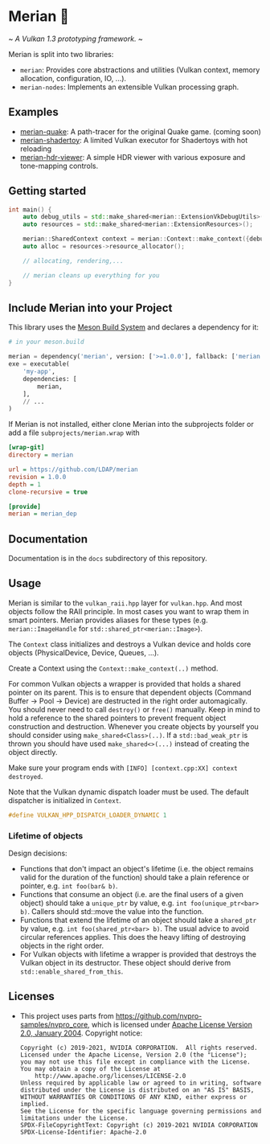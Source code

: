 # Merian 🎨

~ _A *Vulkan 1.3* prototyping framework._ ~


Merian is split into two libraries:

 - `merian`: Provides core abstractions and utilities (Vulkan context, memory allocation, configuration, IO, ...).
 - `merian-nodes`: Implements an extensible Vulkan processing graph.


## Examples

- [merian-quake](https://github.com/LDAP/merian-quake-rt): A path-tracer for the original Quake game. (coming soon)
- [merian-shadertoy](https://github.com/LDAP/merian-shadertoy): A limited Vulkan executor for Shadertoys with hot reloading
- [merian-hdr-viewer](https://github.com/LDAP/merian-hdr-viewer): A simple HDR viewer with various exposure and tone-mapping controls.

## Getting started

```c++
int main() {
    auto debug_utils = std::make_shared<merian::ExtensionVkDebugUtils>(false);
    auto resources = std::make_shared<merian::ExtensionResources>();

    merian::SharedContext context = merian::Context::make_context({debug_utils, resources}, "merian");
    auto alloc = resources->resource_allocator();

    // allocating, rendering,...

    // merian cleans up everything for you
}    
```

## Include Merian into your Project

This library uses the [Meson Build System](https://mesonbuild.com/) and declares a dependency for it:

``` py
# in your meson.build

merian = dependency('merian', version: ['>=1.0.0'], fallback: ['merian', 'merian_dep'])
exe = executable(
    'my-app',
    dependencies: [
        merian,
    ],
    // ...
)

```

If Merian is not installed, either clone Merian into the subprojects folder or add a file `subprojects/merian.wrap` with

```ini
[wrap-git]
directory = merian

url = https://github.com/LDAP/merian
revision = 1.0.0
depth = 1
clone-recursive = true

[provide]
merian = merian_dep
```

## Documentation

Documentation is in the `docs` subdirectory of this repository.

## Usage

Merian is similar to the `vulkan_raii.hpp` layer for `vulkan.hpp`. And most objects follow the RAII principle. In most cases you want to wrap them in smart pointers.
Merian provides aliases for these types (e.g. `merian::ImageHandle` for `std::shared_ptr<merian::Image>`).

The `Context` class initializes and destroys a Vulkan device and holds core objects (PhysicalDevice, Device, Queues, ...).

Create a Context using the `Context::make_context(..)` method.

For common Vulkan objects a wrapper is provided that holds a shared pointer on its parent.
This is to ensure that dependent objects (Command Buffer → Pool → Device) are destructed in the right order automagically.
You should never need to call `destroy()` or `free()` manually.
Keep in mind to hold a reference to the shared pointers to prevent frequent object construction and destruction.
Whenever you create objects by yourself you should consider using `make_shared<Class>(..)`.
If a `std::bad_weak_ptr` is thrown you should have used `make_shared<>(...)` instead of creating the object directly.

Make sure your program ends with `[INFO] [context.cpp:XX] context destroyed`.

Note that the Vulkan dynamic dispatch loader must be used. The default dispatcher is initialized in `Context`.

```c++
#define VULKAN_HPP_DISPATCH_LOADER_DYNAMIC 1
```

### Lifetime of objects

Design decisions:

- Functions that don't impact an object's lifetime (i.e. the object remains valid for the duration of the function) should take a plain reference or pointer, e.g. `int foo(bar& b)`.
- Functions that consume an object (i.e. are the final users of a given object) should take a `unique_ptr` by value, e.g. `int foo(unique_ptr<bar> b)`. Callers should std::move the value into the function.
- Functions that extend the lifetime of an object should take a `shared_ptr` by value, e.g. `int foo(shared_ptr<bar> b)`. The usual advice to avoid circular references applies. This does the heavy lifting of destroying objects in the right order.
- For Vulkan objects with lifetime a wrapper is provided that destroys the Vulkan object in its destructor.
  These object should derive from `std::enable_shared_from_this`.


## Licenses

- This project uses parts from https://github.com/nvpro-samples/nvpro_core, which is licensed under [Apache License Version 2.0, January 2004](https://github.com/nvpro-samples/nvpro_core/blob/master/LICENSE). Copyright notice:
    ```
    Copyright (c) 2019-2021, NVIDIA CORPORATION.  All rights reserved.
    Licensed under the Apache License, Version 2.0 (the "License");
    you may not use this file except in compliance with the License.
    You may obtain a copy of the License at
        http://www.apache.org/licenses/LICENSE-2.0
    Unless required by applicable law or agreed to in writing, software
    distributed under the License is distributed on an "AS IS" BASIS,
    WITHOUT WARRANTIES OR CONDITIONS OF ANY KIND, either express or implied.
    See the License for the specific language governing permissions and
    limitations under the License.
    SPDX-FileCopyrightText: Copyright (c) 2019-2021 NVIDIA CORPORATION
    SPDX-License-Identifier: Apache-2.0
    ```
